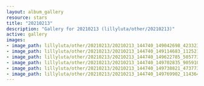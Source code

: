 ```yaml
---
layout: album_gallery
resource: stars
title: "20210213"
description: "Gallery for 20210213 (lillyluta/other/20210213)"
active: gallery
images:
- image_path: lillyluta/other/20210213/20210213_144740_149042698_423323192332434_8002475271239298775_n.jpg
- image_path: lillyluta/other/20210213/20210213_144740_149114683_112521630840379_2845326867766019783_n.jpg
- image_path: lillyluta/other/20210213/20210213_144740_149622785_505773483743272_3509705891079321740_n.jpg
- image_path: lillyluta/other/20210213/20210213_144740_149702835_905910416874033_4245097606263238389_n.jpg
- image_path: lillyluta/other/20210213/20210213_144740_149738821_473773663784243_9166321332023456491_n.jpg
- image_path: lillyluta/other/20210213/20210213_144740_149769902_1143649302729356_5179255815819496504_n.jpg
---
```

